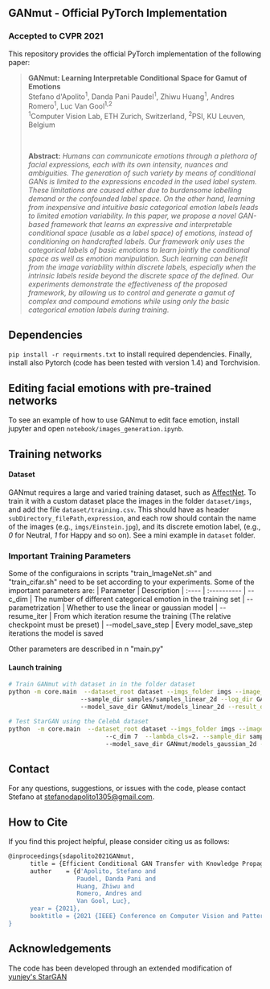 ## GANmut - Official PyTorch Implementation

### Accepted to CVPR 2021



This repository provides the official PyTorch implementation of the following paper:
> **GANmut: Learning Interpretable Conditional Space for Gamut of Emotions**<br>
> Stefano d'Apolito<sup>1</sup>, Danda Pani Paudel<sup>1</sup>, Zhiwu Huang<sup>1</sup>, Andres Romero<sup>1</sup>, Luc Van Gool<sup>1,2</sup>    <br/>
> <sup>1</sup>Computer Vision Lab, ETH Zurich, Switzerland, <sup>2</sup>PSI, KU Leuven, Belgium <br>
> 
> <br>
>
> **Abstract:** *Humans can communicate emotions through a plethora
of facial expressions, each with its own intensity, nuances
and ambiguities. The generation of such variety by means
of conditional GANs is limited to the expressions encoded in
the used label system. These limitations are caused either
due to burdensome labelling demand or the confounded label space. On the other hand, learning from inexpensive
and intuitive basic categorical emotion labels leads to limited emotion variability. In this paper, we propose a novel
GAN-based framework that learns an expressive and interpretable conditional space (usable as a label space) of emotions, instead of conditioning on handcrafted labels. Our
framework only uses the categorical labels of basic emotions to learn jointly the conditional space as well as emotion manipulation. Such learning can benefit from the image variability within discrete labels, especially when the
intrinsic labels reside beyond the discrete space of the defined. Our experiments demonstrate the effectiveness of the
proposed framework, by allowing us to control and generate a gamut of complex and compound emotions while using only the basic categorical emotion labels during training.*

## Dependencies
`pip install -r requirments.txt` to install required dependencies. Finally, install also Pytorch (code has been tested with version 1.4) and Torchvision.

## Editing facial emotions with pre-trained networks
To see an example of how to use GANmut to edit face emotion, install jupyter and open `notebook/images_generation.ipynb`.


## Training networks

#### Dataset 
GANmut requires a large and varied training dataset, such as [AffectNet](https://ieeexplore.ieee.org/abstract/document/8013713?casa_token=2m7z--0nVk8AAAAA:fA4dfo5o8U0pPazaqLMnkwZh_jVTpA0kFsU3MURM5viMLNiCLA_OSLep7uCUzQrHc0H381Q). To train it with a custom dataset place the images in the folder `dataset/imgs`, and add the 
file `dataset/training.csv`. This should have as header `subDirectory_filePath,expression`, and each row should contain the name of the images (e.g., `imgs/Einstein.jpg`), and its discrete emotion label, (e.g., *0* for Neutral, *1* for Happy and so on). See a mini example in `dataset` folder.

### Important Training Parameters<a name="params"></a>
Some of the configuraions in  scripts "train_ImageNet.sh" and "train_cifar.sh" need to be set according to your experiments. Some of the important parameters are:
| Parameter | Description
| :---- | :----------
| --c_dim | The number of different categorical emotion in the training set
| --parametrization | Whether to use the linear or gaussian model
| --resume_iter | From which iteration resume the training (The relative checkpoint must be preset)
| --model_save_step | Every model_save_step iterations the model is saved


 Other parameters are described in n "main.py"


#### Launch training
```bash
# Train GANmut with dataset in in the folder dataset
python -m core.main  --dataset_root dataset --imgs_folder imgs --image_size 128 --c_dim 7    
                    --sample_dir samples/samples_linear_2d --log_dir GANmut/logs_linear_2d 
                    --model_save_dir GANmut/models_linear_2d --result_dir GANmut/results_linear_2d

# Test StarGAN using the CelebA dataset
python  -m core.main  --dataset_root dataset --imgs_folder imgs --image_size 128  --parametrization gaussian 
                           --c_dim 7  --lambda_cls=2. --sample_dir samples/samples_gaussian_2d --log_dir GANmut/logs_gaussian_2d 
                           --model_save_dir GANmut/models_gaussian_2d --result_dir GANmut/results_gaussian_2d 
```

##  Contact<a name="Contact"></a>
For any questions, suggestions, or issues with the code, please contact Stefano at <a>stefanodapolito1305@gmail.com</a>.

## How to Cite<a name="How-to-Cite"></a>
If you find this project helpful, please consider citing us as follows:
```bash
@inproceedings{sdapolito2021GANmut,
      title = {Efficient Conditional GAN Transfer with Knowledge Propagation across Classes},
      author    = {d'Apolito, Stefano and
                   Paudel, ‪Danda Pani and
                   Huang, Zhiwu and
                   Romero, Andres and
                   Van Gool, Luc},
      year = {2021},
      booktitle = {2021 {IEEE} Conference on Computer Vision and Pattern Recognition, {CVPR} 2021}
}
```

## Acknowledgements

The code has been developed through an extended modification of [yunjey's StarGAN](https://github.com/yunjey/stargan)








